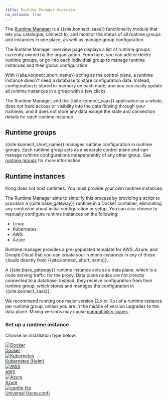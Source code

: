 ```yaml
---
title: Runtime Manager Overview
no_version: true
---
```


The [Runtime Manager](https://cloud.konghq.com/runtime-manager)
is a {{site.konnect_saas}} functionality module
that lets you catalogue, connect to, and monitor the status of all runtime
groups and instances in one place, as well as manage group configuration.

The Runtime Manager overview page displays a list of
runtime groups currently owned by the organization. From here, you can add or
delete runtime groups, or go into each individual group to manage runtime
instances and their global configuration.

With {{site.konnect_short_name}} acting as the control plane, a runtime instance
doesn't need a database to store configuration data. Instead, configuration
is stored in-memory on each node, and you can easily update all runtime instances
in a group with a few clicks.

The Runtime Manager, and the {{site.konnect_saas}} application as
a whole, does not have access or visibility into the data flowing through your
runtimes, and it does not store any data except the state and connection details
for each runtime instance.

## Runtime groups

{{site.konnect_short_name}} manages runtime configuration in runtime groups. Each runtime group acts
as a separate control plane and can manage runtime configurations independently
of any other group. See [runtime groups](/konnect/runtime-manager/runtime-groups)
for more information.

## Runtime instances

Kong does not host runtimes. You must provide your own runtime
instances.

The Runtime Manager aims to simplify this process by providing a
script to provision a {{site.base_gateway}} runtime in a Docker container,
eliminating any confusion about initial configuration or setup. You can also
choose to manually configure runtime instances on the following:
* Linux 
* Kubernetes
* AWS
* Azure

Runtime manager provides a pre-populated template for AWS, Azure, and Google Cloud that you can create your runtime instances in any of these clouds directly from {{site.konnect_short_name}}.

A {{site.base_gateway}} runtime instance acts as a data plane, which is a node
serving traffic for the proxy. Data plane nodes are not directly connected
to a database. Instead, they receive configuration from their runtime group,
which stores and manages the configuration in {{site.konnect_saas}}.

We recommend running one major version (2.x or 3.x) of a runtime instance per runtime group, unless you are in the middle of version upgrades to the data plane. Mixing versions may cause [compatibility issues](/konnect/runtime-manager/troubleshoot/#version-compatibility).

### Set up a runtime instance

Choose an installation type below:

<div class="docs-grid-install">

  <a href="/konnect/runtime-manager/runtime-instances/gateway-runtime-docker" class="docs-grid-install-block no-description">
    <img class="install-icon no-image-expand" src="/assets/images/icons/documentation/docker.png" alt="Docker" />
    <div class="install-text">Docker</div>
  </a>

  <a href="/konnect/runtime-manager/runtime-instances/gateway-runtime-kubernetes" class="docs-grid-install-block no-description">
    <img class="install-icon no-image-expand" src="/assets/images/icons/documentation/kubernetes-logo.png" alt="Kubernetes" />
    <div class="install-text">Kubernetes (Helm)</div>
  </a>

  <a href="/konnect/runtime-manager/runtime-instances/gateway-runtime-aws" class="docs-grid-install-block no-description">
    <img class="install-icon no-image-expand" src="/assets/images/icons/documentation/aws.svg" alt="AWS" />
    <div class="install-text">AWS</div>
  </a>

  <a href="/konnect/runtime-manager/runtime-instances/gateway-runtime-azure" class="docs-grid-install-block no-description">
    <img class="install-icon no-image-expand" src="/assets/images/icons/documentation/azure.svg" alt="Azure" />
    <div class="install-text">Azure</div>
  </a>

  <a href="/konnect/runtime-manager/runtime-instances/gateway-runtime-conf" class="docs-grid-install-block no-description">
    <img class="install-icon no-image-expand" src="/assets/images/icons/documentation/icn-markdown-editor.svg" alt="config file" />
    <div class="install-text">Universal (kong.conf)</div>
  </a>

</div>

